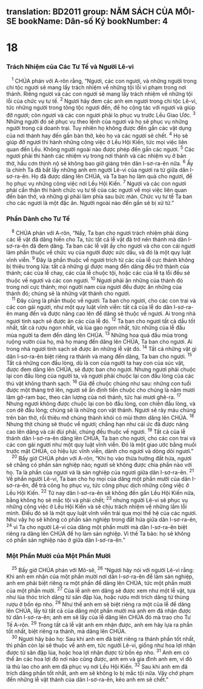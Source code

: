 translation: BD2011
group: NĂM SÁCH CỦA MÔI-SE
bookName: Dân-số Ký 
bookNumber: 4
-------

<div class="title"><h1>18</h1><h3>Trách Nhiệm của Các Tư Tế và Người Lê-vi</h3></div>
<span class="verse dan_18_1"> <sup>1</sup> CHÚA phán với A-rôn rằng, “Ngươi, các con ngươi, và những người trong chi tộc ngươi sẽ mang lấy trách nhiệm về những tội lỗi vi phạm trong nơi thánh. Riêng ngươi và các con ngươi sẽ mang lấy trách nhiệm về những tội lỗi của chức vụ tư tế. </span>
<span class="verse dan_18_2"><sup>2</sup> Ngươi hãy đem các anh em ngươi trong chi tộc Lê-vi, tức những người trong tông tộc ngươi đến, để họ cộng tác với ngươi và giúp đỡ ngươi; còn ngươi và các con ngươi phải lo phục vụ trước Lều Giao Ước. </span>
<span class="verse dan_18_3"><sup>3</sup> Những người đó sẽ phục vụ theo lệnh của ngươi và họ sẽ phục vụ những người trong cả doanh trại. Tuy nhiên họ không được đến gần các vật dụng của nơi thánh hay đến gần bàn thờ, kẻo họ và các ngươi sẽ chết. </span>
<span class="verse dan_18_4"><sup>4</sup> Họ sẽ giúp đỡ ngươi thi hành những công việc ở Lều Hội Kiến, tức mọi việc liên quan đến Lều. Không người ngoài nào được phép đến gần các ngươi. </span>
<span class="verse dan_18_5"><sup>5</sup> Các ngươi phải thi hành các nhiệm vụ trong nơi thánh và các nhiệm vụ ở bàn thờ, hầu cơn thịnh nộ sẽ không bao giờ giáng trên dân I-sơ-ra-ên nữa. </span>
<span class="verse dan_18_6"><sup>6</sup> Ấy là chính Ta đã bắt lấy những anh em người Lê-vi của ngươi ra từ giữa dân I-sơ-ra-ên. Họ đã được dâng lên CHÚA, và Ta ban họ làm quà cho ngươi, để họ phục vụ những công việc nơi Lều Hội Kiến. </span>
<span class="verse dan_18_7"><sup>7</sup> Ngươi và các con ngươi phải cẩn thận thi hành chức vụ tư tế của các ngươi về mọi việc liên quan đến bàn thờ, và những gì phải làm phía sau bức màn. Chức vụ tư tế Ta ban cho các ngươi là một đặc ân. Người ngoài nào đến gần sẽ bị xử tử.”<br/></span>
<div class="title"><h3>Phần Dành cho Tư Tế</h3></div>
<span class="verse dan_18_8"> <sup>8</sup> CHÚA phán với A-rôn, “Nầy, Ta ban cho ngươi trách nhiệm phải dùng các lễ vật đã dâng hiến cho Ta, tức tất cả lễ vật đã trở nên thánh mà dân I-sơ-ra-ên đã đem dâng. Ta ban các lễ vật ấy cho ngươi và cho con cái ngươi làm phần thuộc về chức vụ của người được xức dầu, và đó là một quy luật vĩnh viễn. </span>
<span class="verse dan_18_9"><sup>9</sup> Ðây là phần thuộc về ngươi trích từ các của lễ cực thánh không bị thiêu trong lửa: tất cả những gì được mang đến dâng đều trở thành của thánh; các của lễ chay, các của lễ chuộc tội, hoặc các của lễ tạ lỗi đều sẽ thuộc về ngươi và các con ngươi. </span>
<span class="verse dan_18_10"><sup>10</sup> Ngươi phải ăn những của thánh đó trong nơi cực thánh; mọi người nam của ngươi đều được ăn những của thánh đó; chúng sẽ là những vật thánh cho ngươi.<br/></span>
<span class="verse dan_18_11"> <sup>11</sup> Ðây cũng là phần thuộc về ngươi: Ta ban cho ngươi, cho các con trai và các con gái ngươi, như một quy luật vĩnh viễn: tất cả của lễ do dân I-sơ-ra-ên mang đến và được nâng cao lên để dâng sẽ thuộc về ngươi. Ai trong nhà ngươi tinh sạch sẽ được ăn các của lễ đó. </span>
<span class="verse dan_18_12"><sup>12</sup> Ta ban cho ngươi tất cả dầu tốt nhất, tất cả rượu ngon nhất, và lúa gạo ngon nhất, tức những của lễ đầu mùa người ta đem đến dâng lên CHÚA. </span>
<span class="verse dan_18_13"><sup>13</sup> Những hoa quả đầu mùa trong ruộng vườn của họ, mà họ mang đến dâng lên CHÚA, Ta ban cho ngươi. Ai trong nhà ngươi tinh sạch sẽ được ăn những lễ vật đó. </span>
<span class="verse dan_18_14"><sup>14</sup> Tất cả những vật gì dân I-sơ-ra-ên biệt riêng ra thánh và mang đến dâng, Ta ban cho ngươi. </span>
<span class="verse dan_18_15"><sup>15</sup> Tất cả những con đầu lòng, dù là con của người ta hay con của súc vật, được đem dâng lên CHÚA, sẽ được ban cho ngươi. Nhưng ngươi phải chuộc lại con đầu lòng của người ta, và ngươi phải chuộc lại con đầu lòng của các thú vật không thanh sạch. </span>
<span class="verse dan_18_16"><sup>16</sup> Giá để chuộc chúng như sau: những con tuổi được một tháng trở lên, ngươi sẽ ấn định tiền chuộc cho chúng là năm mươi lăm gờ-ram bạc, theo cân lượng của nơi thánh, tức hai mươi ghê-ra. </span>
<span class="verse dan_18_17"><sup>17</sup> Nhưng ngươi không được chuộc lại con bò đầu lòng, con chiên đầu lòng, và con dê đầu lòng; chúng sẽ là những con vật thánh. Ngươi sẽ rảy máu chúng trên bàn thờ, rồi thiêu mỡ chúng thành khói có mùi thơm dâng lên CHÚA. </span>
<span class="verse dan_18_18"><sup>18</sup> Nhưng thịt chúng sẽ thuộc về ngươi; chẳng hạn như cái ức đã được nâng cao lên dâng và cái đùi phải, chúng đều thuộc về ngươi. </span>
<span class="verse dan_18_19"><sup>19</sup> Tất cả của lễ thánh dân I-sơ-ra-ên dâng lên CHÚA, Ta ban cho ngươi, cho các con trai và các con gái ngươi như một quy luật vĩnh viễn. Ðó là một giao ước bằng muối trước mặt CHÚA, có hiệu lực vĩnh viễn, dành cho ngươi và dòng dõi ngươi.”<br/></span>
<span class="verse dan_18_20"> <sup>20</sup> Bấy giờ CHÚA phán với A-rôn, “Khi họ vào thừa hưởng đất hứa, ngươi sẽ chẳng có phần sản nghiệp nào; ngươi sẽ không được chia phần nào với họ. Ta là phần của ngươi và là sản nghiệp của ngươi giữa dân I-sơ-ra-ên. </span>
<span class="verse dan_18_21"><sup>21</sup> Về phần người Lê-vi, Ta ban cho họ mọi của dâng một phần mười của dân I-sơ-ra-ên, để trả công họ phục vụ, tức công phục dịch những công việc ở Lều Hội Kiến. </span>
<span class="verse dan_18_22"><sup>22</sup> Từ nay dân I-sơ-ra-ên sẽ không đến gần Lều Hội Kiến nữa, bằng không họ sẽ mắc tội và phải chết; </span>
<span class="verse dan_18_23"><sup>23</sup> nhưng người Lê-vi sẽ phục vụ những công việc ở Lều Hội Kiến và sẽ chịu trách nhiệm về những lầm lỗi mình. Ðiều đó sẽ là một quy luật vĩnh viễn trải qua mọi thế hệ của các ngươi. Như vậy họ sẽ không có phần sản nghiệp trong đất hứa giữa dân I-sơ-ra-ên, </span>
<span class="verse dan_18_24"><sup>24</sup> vì Ta cho người Lê-vi của dâng một phần mười mà dân I-sơ-ra-ên biệt riêng ra dâng lên CHÚA để họ làm sản nghiệp. Vì thế Ta bảo: họ sẽ không có phần sản nghiệp nào ở giữa dân I-sơ-ra-ên.”<br/></span>
<div class="title"><h3>Một Phần Mười của Một Phần Mười</h3></div>
<span class="verse dan_18_25"> <sup>25</sup> Bấy giờ CHÚA phán với Mô-sê, </span>
<span class="verse dan_18_26"><sup>26</sup> “Ngươi hãy nói với người Lê-vi rằng: Khi anh em nhận của một phần mười nơi dân I-sơ-ra-ên để làm sản nghiệp, anh em phải biệt riêng ra một phần để dâng lên CHÚA, tức một phần mười của một phần mười. </span>
<span class="verse dan_18_27"><sup>27</sup> Của lễ anh em dâng sẽ được xem như một lễ vật, tựa như lúa thóc trích dâng từ sân đập lúa, hoặc rượu mới trích dâng từ thùng rượu ở bồn ép nho. </span>
<span class="verse dan_18_28"><sup>28</sup> Như thế anh em sẽ biệt riêng ra một của lễ để dâng lên CHÚA, lấy từ tất cả của dâng một phần mười mà anh em đã nhận được từ dân I-sơ-ra-ên; anh em sẽ lấy của lễ dâng lên CHÚA đó mà trao cho Tư Tế A-rôn. </span>
<span class="verse dan_18_29"><sup>29</sup> Trong tất cả lễ vật anh em nhận được, anh em hãy lựa ra phần tốt nhất, biệt riêng ra thánh, mà dâng lên CHÚA.<br/></span>
<span class="verse dan_18_30"> <sup>30</sup> Ngươi hãy bảo họ: Sau khi anh em đã biệt riêng ra thánh phần tốt nhất, thì phần còn lại sẽ thuộc về anh em, tức người Lê-vi, giống như hoa lợi nhận được từ sân đập lúa, hoặc hoa lợi nhận được từ bồn ép nho. </span>
<span class="verse dan_18_31"><sup>31</sup> Anh em có thể ăn các hoa lợi đó nơi nào cũng được, anh em và gia đình anh em, vì đó là thù lao cho anh em đã phục vụ nơi Lều Hội Kiến. </span>
<span class="verse dan_18_32"><sup>32</sup> Sau khi anh em đã trích dâng phần tốt nhất, anh em sẽ không lo bị mắc tội nữa. Vậy chớ phạm đến những lễ vật thánh của dân I-sơ-ra-ên, kẻo anh em sẽ chết.”<br/></span>
